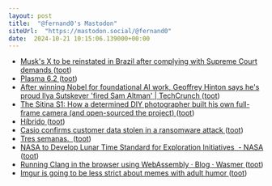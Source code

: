 ```yaml
---
layout: post
title:  "@fernand0's Mastodon"
siteUrl:  "https://mastodon.social/@fernand0"
date:  2024-10-21 10:15:06.139000+00:00
---
```

*  [Musk&#39;s X to be reinstated in Brazil after complying with Supreme Court demands  ](https://www.npr.org/2024/10/08/nx-s1-5146510/brazil-x-twitter-court-reinstated-elon-musk) ([toot](https://mastodon.social/@fernand0/113344885957298568))
*  [Plasma 6.2 ](https://kde.org/announcements/plasma/6/6.2.0) ([toot](https://mastodon.social/@fernand0/113344678778549614))
*  [After winning Nobel for foundational AI work, Geoffrey Hinton says he's proud Ilya Sutskever 'fired Sam Altman' \| TechCrunch ](https://techcrunch.com/2024/10/09/after-winning-nobel-for-foundational-ai-work-geoffrey-hinton-says-hes-proud-ilya-sutskever-fired-sam-altman) ([toot](https://mastodon.social/@fernand0/113344493596478468))
*  [The Sitina S1: How a determined DIY photographer built his own full-frame camera (and open-sourced the project)  ](https://www.dpreview.com/articles/0535447263/the-sitina-s1-how-a-determined-diy-photographer-built-his-own-full-frame-camera) ([toot](https://mastodon.social/@fernand0/113343601767492323))
*  [Híbrido ](https://www.flickr.com/photos/fernand0/54050993137) ([toot](https://mastodon.social/@fernand0/113343596586740213))
*  [Casio confirms customer data stolen in a ransomware attack ](https://www.bleepingcomputer.com/news/security/casio-confirms-customer-data-stolen-in-a-ransomware-attack) ([toot](https://mastodon.social/@fernand0/113342808228518219))
*  [Tres semanas.  ](https://avecesunafoto.wordpress.com/2024/10/20/tres-semanas) ([toot](https://mastodon.social/@fernand0/113342781759107971))
*  [NASA to Develop Lunar Time Standard for Exploration Initiatives  - NASA ](https://www.nasa.gov/solar-system/moon/nasa-to-develop-lunar-time-standard-for-exploration-initiatives) ([toot](https://mastodon.social/@fernand0/113340824773987495))
*  [Running Clang in the browser using WebAssembly · Blog · Wasmer ](https://wasmer.io/posts/clang-in-browse) ([toot](https://mastodon.social/@fernand0/113340731836074113))
*  [Imgur is going to be less strict about memes with adult humor ](https://www.theverge.com/2024/10/11/24267304/imgur-less-strict-memes-adult-humor-content-moderation-matur) ([toot](https://mastodon.social/@fernand0/113340473817811075))
